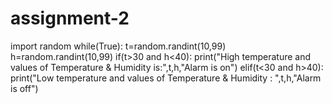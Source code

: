 # assignment-2
import random
while(True):
t=random.randint(10,99)
h=random.randint(10,99)
if(t&gt;30 and h&lt;40):
print(&quot;High temperature and values of Temperature &amp; Humidity is:&quot;,t,h,&quot;Alarm
is on&quot;)
elif(t&lt;30 and h&gt;40):
print(&quot;Low temperature and values of Temperature &amp; Humidity : &quot;,t,h,&quot;Alarm is off")
